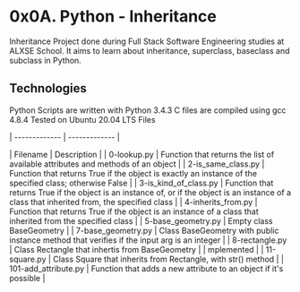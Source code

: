 # 0x0A. Python - Inheritance
Inheritance
Project done during Full Stack Software Engineering studies at ALXSE School. It aims to learn about inheritance, superclass, baseclass and subclass in Python.

##  Technologies
Python Scripts are written with Python 3.4.3
C files are compiled using gcc 4.8.4
Tested on Ubuntu 20.04 LTS
Files

| ------------- | ------------- |

| Filename |	Description |
| 0-lookup.py	| Function that returns the list of available attributes and methods of an object | 
| 2-is_same_class.py	| Function that returns True if the object is exactly an instance of the specified class; otherwise False |
| 3-is_kind_of_class.py |	Function that returns True if the object is an instance of, or if the object is an instance of a class that inherited from, the specified class |
| 4-inherits_from.py |	Function that returns True if the object is an instance of a class that inherited from the specified class |
| 5-base_geometry.py |	Empty class BaseGeometry |
| 7-base_geometry.py	| Class BaseGeometry with public instance method that verifies if the input arg is an integer |
| 8-rectangle.py |	Class Rectangle that inhertis from BaseGeometry |
| mplemented |
| 11-square.py |	Class Square that inherits from Rectangle, with str() method |
| 101-add_attribute.py |	Function that adds a new attribute to an object if it's possible |
